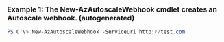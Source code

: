 ### Example 1: The New-AzAutoscaleWebhook cmdlet creates an Autoscale webhook. (autogenerated)
```powershell
PS C:\> New-AzAutoscaleWebhook -ServiceUri http://test.com
```

